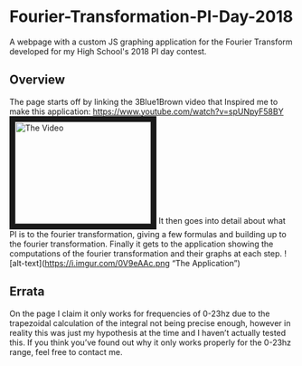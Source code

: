 # Fourier-Transformation-PI-Day-2018
A webpage with a custom JS graphing application for the Fourier Transform developed for my High School's 2018 PI day contest. 

## Overview
The page starts off by linking the 3Blue1Brown video that Inspired me to make this application:
https://www.youtube.com/watch?v=spUNpyF58BY
<a href="http://www.youtube.com/watch?feature=player_embedded&v=spUNpyF58BY
" target="_blank"><img src="http://img.youtube.com/vi/spUNpyF58BY/0.jpg" 
alt="The Video" width="240" height="180" border="10" /></a>
It then goes into detail about what PI is to the fourier transformation, giving a few formulas and building up to the fourier transformation. 
Finally it gets to the application showing the computations of the fourier transformation and their graphs at each step. 
![alt-text](https://i.imgur.com/0V9eAAc.png “The Application”)

## Errata
On the page I claim it only works for frequencies of 0-23hz due to the trapezoidal calculation of the integral not being precise enough, however in reality this was just my hypothesis at the time and I haven’t actually tested this. If you think you’ve found out why it only works properly for the 0-23hz range, feel free to contact me.

